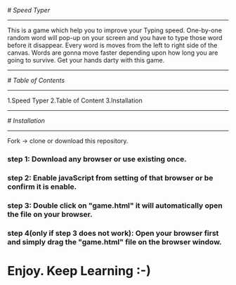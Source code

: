 *# Speed Typer*
___

This is a game which help you to improve your Typing speed. One-by-one random word will pop-up on your screen and you have to type those word before it disappear. Every word is moves from the left to right side of the canvas.
Words are gonna move faster depending upon how long you are going to survive. Get your hands darty with this game.


***
*# Table of Contents*
___

1.Speed Typer
2.Table of Content
3.Installation


***
*# Installation*

___
Fork -> clone or download this repository.
### step 1: Download any browser or use existing once.
### step 2: Enable javaScript from setting of that browser or be confirm it is enable.
### step 3: Double click on "game.html" it will automatically open the file on your browser.
### step 4(only if step 3 does not work): Open your browser first and simply drag the "game.html" file on the browser window.

# Enjoy. Keep Learning :-) 